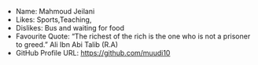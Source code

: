 - Name: Mahmoud Jeilani
- Likes: Sports,Teaching,
- Dislikes: Bus and waiting for food
- Favourite Quote: “The richest of the rich is the one who is not a prisoner to greed.” Ali Ibn Abi Talib (R.A)
- GitHub Profile URL: https://github.com/muudi10
